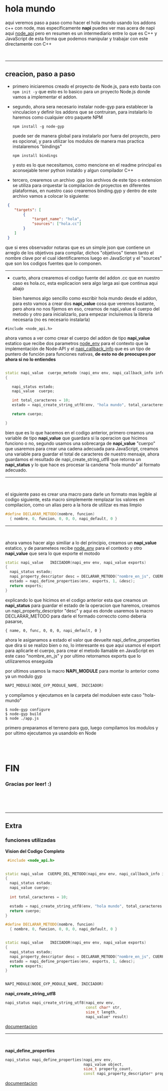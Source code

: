 # hola mundo

aqui veremos paso a paso como hacer el hola mundo usando los addons c++ con node, mas especificamente **napi** puedes ver mas acera de napi aqui [node_api](https://nodejs.github.io/node-addon-examples/about/what/)  pero en resumen  es un intermediario entre lo que es C++ y JavaScript de esta forma que podemos manipular y trabajar con este directamente con C++

<br/>
<hr />

## creacion, paso  a paso

- primero iniciaremos creado el proyecto de Node.js, para esto basta con  ``` npm init -y ``` que esto es lo basico para un proyecto Node.js donde vamos a implementar el addon.


- segundo, ahora sera necesario instalar node-gyp para establecer la vinculacion y definir los addons que se contruiran, para instalarlo lo haremos como cualquier otro paquete NPM

  ``` npm install -g node-gyp ```
  
    puede ser de manera global para instalarlo por fuera del proyecto, pero es opcional, y para utilizar los modulos de manera mas practica instalaremos "bindings"

     ``` npm install bindings ```
  
    y esto es lo que necesitamos, como mencione en el readme principal es aconsejable tener python instaldo y algun compilador C++


- tercero, crearemos un archivo .gyp los archivos de este tipo o extension se utiliza para orquestar la compilacion de proyectos en diferentes plataformas, en nuestro caso crearemos binding.gyp y dentro de este archivo vamos a colocar lo siguiente:

```json
 {
    "targets": [
        {
            "target_name": "hola",
            "sources": ["hola.cc"]
        }
    ] 
 } 
```

que si eres observador notaras que es un simple json que contiene un arreglo de los objetivos para compilar, dichos "objetivos" tienen tanto el nombre clave por el cual identificaremos luego en JavaScript y el "sources" que son los codigos fuentes que lo componen.


<hr/>

- cuarto, ahora crearemos el codigo fuente del addon .cc que en nuestro caso es hola.cc, esta explicacion sera algo larga asi que continua aqui abajo


    bien haremos algo sencillo como escribir hola mundo desde el addon, para esto vamos a crear dos **napi_value** cosa que veremos bastante, pero ahora no nos fijemos en eso, creamos de napi_value el cuerpo del metodo y otro para inicializarlo,  para empezar incluiremos la libreria necesaria (no es necesario instalarla)

 ``` #include <node_api.h> ``` 


 ahora vamos a ver como crear el cuerpo del addon de tipo **napi_value** estatico que recibe dos parametros 
 [node_env](https://nodejs.org/api/n-api.html#napi_env) para el contexto que la implementación de Node-API y el [napi_callback_info](https://nodejs.org/api/n-api.html#napi_callback_info) que es un tipo de puntero de función para funciones nativas, **de esto no de preocupes por ahora si no lo entiendes**



 ```c++
 
 static napi_value  cuerpo_metodo (napi_env env, napi_callback_info info)
 {

    napi_status estado;
    napi_value  cuerpo;

    int total_caracteres = 10;
    estado = napi_create_string_utf8(env, "hola mundo", total_caracteres, &cuerpo);

    return cuerpo;

 }
 
 ```


bien que es lo que hacemos en el codigo anterior, primero creamos una variable de tipo **napi_value** que guardara si la operacion que hicimos funciono o no, segundo usamos una sobrecarga de **napi_value** "cuerpo" que usaremos para crear una cadena adecuada para JavaScript, creamos una variable para guardar el total de caracteres de nuestro mensaje, ahora guardamos el resultado de napi_create_string_utf8 que retorna un **napi_status** y lo que hace es procesar la candena "hola mundo" al formato adecuado.

<hr/> <br/>
 
el siguiente paso es crear una macro para darle un formato mas legible al codigo siguiente, esta macro simplemente remplazar los valores en compilacion, como un alias pero a la hora de utilizar es mas limpio

```c++
#define DECLARAR_METODO(nombre, funcion)                                        \
  { nombre, 0, funcion, 0, 0, 0, napi_default, 0 }

```

<hr/> <br/>

ahora vamos hacer algo similiar a lo del principio, creamos un **napi_value** estatico, y de parameteos recibe  [node_env](https://nodejs.org/api/n-api.html#napi_env) para el contexto y otro **napi_value** que sera lo que exporte el motodo

```c++
static napi_value   INICIADOR(napi_env env, napi_value exports) 
{
  napi_status estado;
  napi_property_descriptor desc = DECLARAR_METODO("nombre_en_js", CUERPO_DEL_METODO);
  estado = napi_define_properties(env, exports, 1, &desc);
  return exports;
}

```


explicando lo que hicimos en el codigo anterior esta que creamos un **napi_status** para guardar el estado de la operacion que haremos, creamos un napi_property_descriptor  "desc" y aqui es donde usaremos la macro DECLARAR_METODO para darle el formado correccto como deberia pasarse,

 ```{ name, 0, func, 0, 0, 0, napi_default, 0 }```

ahora le asiganamos a estado el valor que devuelte napi_define_properties que dira si se realizo bien o no, lo interesante es que aqui usamos el export para aplicarle el cuerpo, para crear el metodo llamable en JavaScript en este caso "nombre_en_js"
y por ultimo retornamos exports que lo utilizaremos enseguida


por ultimos usamos la macro **NAPI_MODULE** para montar lo anterior como ya un modulo gyp 

```c++
NAPI_MODULE(NODE_GYP_MODULE_NAME, INICIADOR)
```

y compilamos y ejecutamos en la carpeta del moduloen este caso "hola-mundo"

```
$ node-gyp configure
$ node-gyp build
$ node ./app.js
```

primero preparamos el terreno para gyp, luego compilamos los modulos y por ultimo ejecutamos ya usandolo en Node

<br/><br/>

<h1>FIN</h1>
<h3>Gracias por leer! :)</h3>


<br/>
<br/>
<br/>
<hr/>

## Extra 

### funciones utilizadas

**Vision del Codigo Completo**

```c++
 #include <node_api.h>


static napi_value  CUERPO_DEL_METODO(napi_env env, napi_callback_info info) 
{
  napi_status estado;
  napi_value cuerpo;
  
  int total_caracteres = 10;

  estado = napi_create_string_utf8(env, "hola mundo", total_caracteres , &cuerpo);
  return cuerpo;
}

#define DECLARAR_METODO(nombre, funcion)                                        \
  { nombre, 0, funcion, 0, 0, 0, napi_default, 0 }


static napi_value   INICIADOR(napi_env env, napi_value exports) 
{
  napi_status estado;
  napi_property_descriptor desc = DECLARAR_METODO("nombre_en_js", CUERPO_DEL_METODO);
  estado = napi_define_properties(env, exports, 1, &desc);
  return exports;
}


NAPI_MODULE(NODE_GYP_MODULE_NAME, INICIADOR)
```


**napi_create_string_utf8**

```c++
napi_status napi_create_string_utf8(napi_env env,
                                    const char* str,
                                    size_t length,
                                    napi_value* result)
```
[documentacion](https://nodejs.org/api/n-api.html#napi_create_string_utf8)


<hr/> <br/>

**napi_define_properties**
```c++
napi_status napi_define_properties(napi_env env,
                                   napi_value object,
                                   size_t property_count,
                                   const napi_property_descriptor* properties);
```

[documentacion](https://nodejs.org/api/n-api.html#napi_define_properties)
